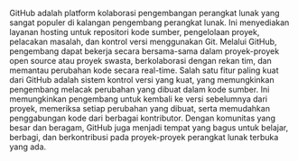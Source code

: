 GitHub adalah platform kolaborasi pengembangan perangkat lunak yang sangat populer di kalangan pengembang perangkat lunak. Ini menyediakan layanan hosting untuk repositori kode sumber, pengelolaan proyek, pelacakan masalah, dan kontrol versi menggunakan Git. Melalui GitHub, pengembang dapat bekerja secara bersama-sama dalam proyek-proyek open source atau proyek swasta, berkolaborasi dengan rekan tim, dan memantau perubahan kode secara real-time.
Salah satu fitur paling kuat dari GitHub adalah sistem kontrol versi yang kuat, yang memungkinkan pengembang melacak perubahan yang dibuat dalam kode sumber. Ini memungkinkan pengembang untuk kembali ke versi sebelumnya dari proyek, memeriksa setiap perubahan yang dibuat, serta memudahkan penggabungan kode dari berbagai kontributor. Dengan komunitas yang besar dan beragam, GitHub juga menjadi tempat yang bagus untuk belajar, berbagi, dan berkontribusi pada proyek-proyek perangkat lunak terbuka yang ada.
